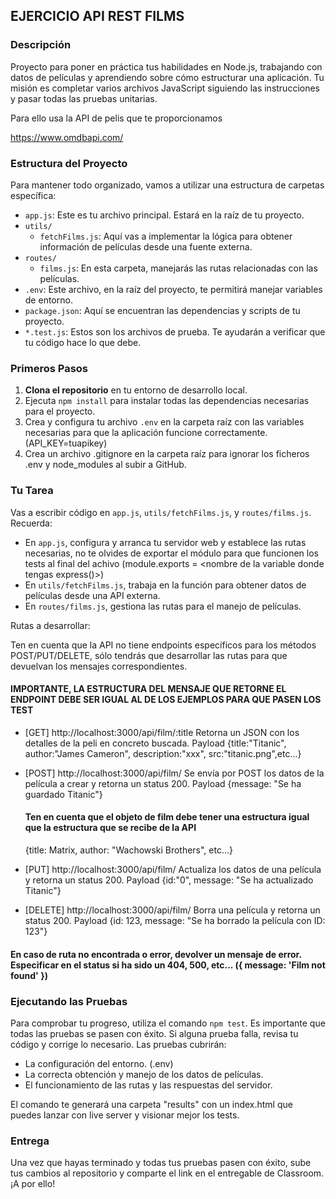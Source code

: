 ## EJERCICIO API REST FILMS

### Descripción

Proyecto para poner en práctica tus habilidades en Node.js, trabajando con datos de películas y aprendiendo sobre cómo estructurar una aplicación. Tu misión es completar varios archivos JavaScript siguiendo las instrucciones y pasar todas las pruebas unitarias.

Para ello usa la API de pelis que te proporcionamos

https://www.omdbapi.com/

### Estructura del Proyecto

Para mantener todo organizado, vamos a utilizar una estructura de carpetas específica:

-   `app.js`: Este es tu archivo principal. Estará en la raíz de tu proyecto.
-   `utils/`
    -   `fetchFilms.js`: Aquí vas a implementar la lógica para obtener información de películas desde una fuente externa.
-   `routes/`
    -   `films.js`: En esta carpeta, manejarás las rutas relacionadas con las películas.
-   `.env`: Este archivo, en la raíz del proyecto, te permitirá manejar variables de entorno.
-   `package.json`: Aquí se encuentran las dependencias y scripts de tu proyecto.
-   `*.test.js`: Estos son los archivos de prueba. Te ayudarán a verificar que tu código hace lo que debe.

### Primeros Pasos

1.  **Clona el repositorio** en tu entorno de desarrollo local.
2.  Ejecuta `npm install` para instalar todas las dependencias necesarias para el proyecto.
3.  Crea y configura tu archivo `.env` en la carpeta raíz con las variables necesarias para que la aplicación funcione correctamente.
(API_KEY=tuapikey)
4.  Crea un archivo .gitignore en la carpeta raíz para ignorar los ficheros .env y node_modules al subir a GitHub.

### Tu Tarea

Vas a escribir código en `app.js`, `utils/fetchFilms.js`, y `routes/films.js`. Recuerda:

-   En `app.js`, configura y arranca tu servidor web y establece las rutas necesarias, no te olvides de exportar el módulo para que funcionen los tests al final del achivo (module.exports = <nombre de la variable donde tengas express()>)
-   En `utils/fetchFilms.js`, trabaja en la función para obtener datos de películas desde una API externa.
-   En `routes/films.js`, gestiona las rutas para el manejo de películas.

Rutas a desarrollar:

Ten en cuenta que la API no tiene endpoints específicos para los métodos POST/PUT/DELETE, sólo tendrás que desarrollar las rutas para que devuelvan los mensajes correspondientes. 
#### IMPORTANTE, LA ESTRUCTURA DEL MENSAJE QUE RETORNE EL ENDPOINT DEBE SER IGUAL AL DE LOS EJEMPLOS PARA QUE PASEN LOS TEST

-   [GET] http://localhost:3000/api/film/:title Retorna un JSON con los detalles de la peli en concreto buscada. Payload {title:"Titanic", author:"James Cameron", description:"xxx", src:"titanic.png",etc...}

-   [POST] http://localhost:3000/api/film/ Se envía por POST los datos de la película a crear y retorna un status 200. Payload {message: "Se ha guardado Titanic"}

    #### Ten en cuenta que el objeto de film debe tener una estructura igual que la estructura que se recibe de la API 
    {title: Matrix, author: "Wachowski Brothers", etc...}


-   [PUT] http://localhost:3000/api/film/ Actualiza los datos de una película y retorna un status 200. Payload {id:"0", message: "Se ha actualizado Titanic"}

-   [DELETE] http://localhost:3000/api/film/ Borra una película y retorna un status 200. Payload {id: 123, message: "Se ha borrado la película con ID: 123"}

#### En caso de ruta no encontrada o error, devolver un mensaje de error. Especificar en el status si ha sido un 404, 500, etc... ({ message: 'Film not found' })

### Ejecutando las Pruebas

Para comprobar tu progreso, utiliza el comando `npm test`. Es importante que todas las pruebas se pasen con éxito. Si alguna prueba falla, revisa tu código y corrige lo necesario. Las pruebas cubrirán:

-   La configuración del entorno. (.env)
-   La correcta obtención y manejo de los datos de películas.
-   El funcionamiento de las rutas y las respuestas del servidor.

El comando te generará una carpeta "results" con un index.html que puedes lanzar con live server y visionar mejor los tests.

### Entrega

Una vez que hayas terminado y todas tus pruebas pasen con éxito, sube tus cambios al repositorio y comparte el link en el entregable de Classroom. ¡A por ello!

